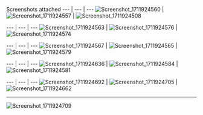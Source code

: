 Screenshots attached
--- | --- | ---
![Screenshot_1711924560](https://github.com/sohelpathan6411/tokenFCFS/assets/36534117/987f85c0-9a71-4dbf-ad0c-848c724e259d)  | 
![Screenshot_1711924557](https://github.com/sohelpathan6411/tokenFCFS/assets/36534117/a64a0aa5-a736-4e56-91c5-530222edaff7)  | 
![Screenshot_1711924508](https://github.com/sohelpathan6411/tokenFCFS/assets/36534117/82ec8b67-3b73-4548-9c85-575685eb9bc2)

--- | --- | ---
![Screenshot_1711924563](https://github.com/sohelpathan6411/tokenFCFS/assets/36534117/9d5be0b8-4324-459c-9a02-952246508fb5)  | 
![Screenshot_1711924576](https://github.com/sohelpathan6411/tokenFCFS/assets/36534117/50b8569d-ead4-43ae-9116-3f71f3c2d748)  | 
![Screenshot_1711924574](https://github.com/sohelpathan6411/tokenFCFS/assets/36534117/40102c39-724f-4b69-a338-018b3514cdd7) 

--- | --- | ---
![Screenshot_1711924567](https://github.com/sohelpathan6411/tokenFCFS/assets/36534117/1f34be03-0c49-4412-bcb9-2d8961732b11)  | 
![Screenshot_1711924565](https://github.com/sohelpathan6411/tokenFCFS/assets/36534117/9cbe2bbf-978a-4ffd-a594-181490364953)  | 
![Screenshot_1711924579](https://github.com/sohelpathan6411/tokenFCFS/assets/36534117/b38a0052-be44-4368-a74f-3f87158235fd)

--- | --- | ---
![Screenshot_1711924636](https://github.com/sohelpathan6411/tokenFCFS/assets/36534117/78c2b590-1775-40d6-9e10-0b718cb84477)  | 
![Screenshot_1711924584](https://github.com/sohelpathan6411/tokenFCFS/assets/36534117/c6a0ab75-28af-40bd-8ef3-940cf35a6498)  | 
![Screenshot_1711924581](https://github.com/sohelpathan6411/tokenFCFS/assets/36534117/9813756a-04bb-4b60-9f36-734611bc4f69)

--- | --- | ---
![Screenshot_1711924692](https://github.com/sohelpathan6411/tokenFCFS/assets/36534117/7d977f76-ffac-4e44-ad40-c8e8feb47dc0)  | 
![Screenshot_1711924705](https://github.com/sohelpathan6411/tokenFCFS/assets/36534117/baf33eb2-3873-4276-9a04-84c9621c3af1)  | 
![Screenshot_1711924662](https://github.com/sohelpathan6411/tokenFCFS/assets/36534117/84e2a08a-941e-4db9-be33-539b96cbfdc6)

---
![Screenshot_1711924709](https://github.com/sohelpathan6411/tokenFCFS/assets/36534117/bfef88e9-2720-4c1f-ae1f-fcb97885e9de)
